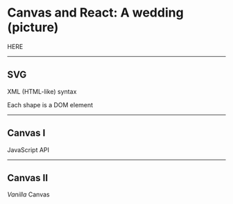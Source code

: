 # Canvas and React: A wedding (picture)

HERE

---

## SVG

XML (HTML-like) syntax

Each shape is a DOM element

---

## Canvas I

JavaScript API

---

## Canvas II

_Vanilla_ Canvas
